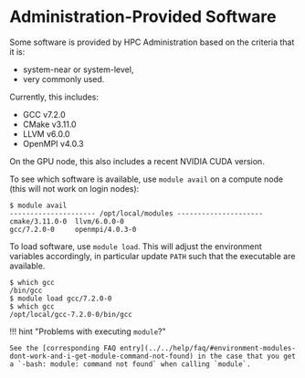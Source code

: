 # Administration-Provided Software

Some software is provided by HPC Administration based on the criteria that it is:

- system-near or system-level,
- very commonly used.

Currently, this includes:

- GCC v7.2.0
- CMake v3.11.0
- LLVM v6.0.0
- OpenMPI v4.0.3

On the GPU node, this also includes a recent NVIDIA CUDA version.

To see which software is available, use `module avail` on a compute node (this will not work on login nodes):

```terminal
$ module avail
--------------------- /opt/local/modules ---------------------
cmake/3.11.0-0  llvm/6.0.0-0
gcc/7.2.0-0     openmpi/4.0.3-0
```

To load software, use `module load`.
This will adjust the environment variables accordingly, in particular update `PATH` such that the executable are available.

```terminal
$ which gcc
/bin/gcc
$ module load gcc/7.2.0-0
$ which gcc
/opt/local/gcc-7.2.0-0/bin/gcc
```

!!! hint "Problems with executing `module`?"

    See the [corresponding FAQ entry](../../help/faq/#environment-modules-dont-work-and-i-get-module-command-not-found) in the case that you get a `-bash: module: command not found` when calling `module`.
